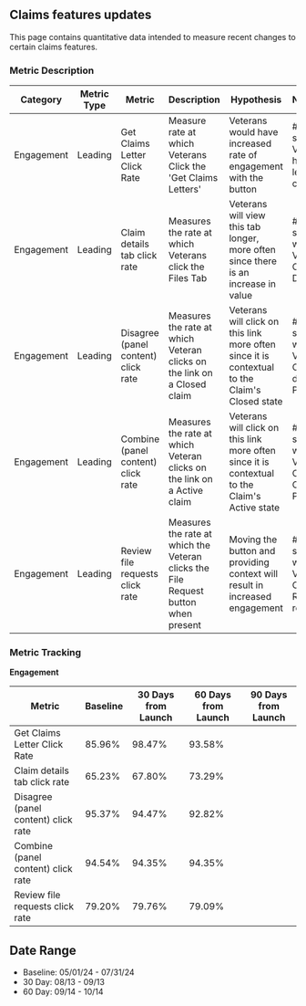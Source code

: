 ## Claims features updates
This page contains quantitative data intended to measure recent changes to certain claims features.

### Metric Description

| Category | Metric Type | Metric | Description | Hypothesis | Numerator | Denominator 
| -------- | -------- | ---------- | ---------- | ---------- | -------| -------|
|Engagement|Leading|Get Claims Letter Click Rate| Measure rate at which Veterans Click the 'Get Claims Letters'|Veterans would have increased rate of engagement with the button |# of sessions Veterans has Clams letter and clicks it |# of sessions where Veteran has claims letter available |
|Engagement|Leading|Claim details tab click rate| Measures the rate at which Veterans click the Files Tab|Veterans will view this tab longer, more often since there is an increase in value| # of sessions where Veteran Clicks the Details tab| # of sessions where Veteran has files associated with the claim |
|Engagement|Leading|Disagree (panel content) click rate|Measures the rate at which Veteran clicks on the link on a Closed claim|Veterans will click on this link more often since it is contextual to the Claim's Closed state| # of sessions where Veteran Clicks disagree Panel |# of session where Veteran sees disagree Panel  |
|Engagement|Leading|Combine (panel content) click rate|Measures the rate at which Veteran clicks on the link on a Active claim|Veterans will click on this link more often since it is contextual to the Claim's Active state|# of sessions where Veteran Clicks Combine Panel  |# of session where Veteran sees Combine Panel  |
|Engagement|Leading|Review file requests click rate|Measures the rate at which the Veteran clicks the File Request button when present|Moving the button and providing context will result in increased engagement| # of sessions where Veteran Clicks Review file request  |# of session where Veteran sees Review file request  |


### Metric Tracking
**Engagement** 

| Metric | Baseline | 30 Days from Launch | 60 Days from Launch | 90 Days from Launch |
| -------- | -------- | ---------- | -----------------| -----------------| 
|Get Claims Letter Click Rate |85.96%|98.47%|93.58%||
|Claim details tab click rate|65.23%|67.80%|73.29%||
|Disagree (panel content) click rate|95.37%|94.47%|92.82%||
|Combine (panel content) click rate|94.54%|94.35%|94.35%|
|Review file requests click rate|79.20%|79.76%|79.09%|

## Date Range
- Baseline: 05/01/24 - 07/31/24
- 30 Day: 08/13 - 09/13 
- 60 Day: 09/14 - 10/14 

